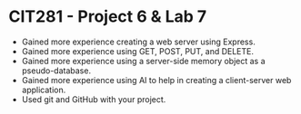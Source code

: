 # CIT281 - Project 6 & Lab 7

- Gained more experience creating a web server using Express.
- Gained more experience using GET, POST, PUT, and DELETE.
- Gained more experience using a server-side memory object as a pseudo-database.
- Gained more experience using AI to help in creating a client-server web application.
- Used git and GitHub with your project.
